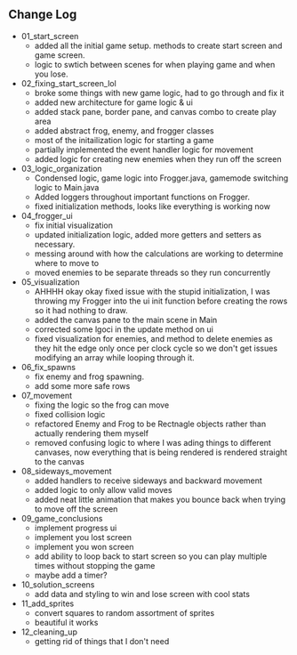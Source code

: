 ## Change Log

- 01_start_screen 
  - added all the initial game setup. methods to create start screen and game screen.
  - logic to swtich between scenes for when playing game and when you lose. 
- 02_fixing_start_screen_lol
  - broke some things with new game logic, had to go through and fix it 
  - added new architecture for game logic & ui 
  - added stack pane, border pane, and canvas combo to create play area 
  - added abstract frog, enemy, and frogger classes
  - most of the initailization logic for starting a game 
  - partially implemented the event handler logic for movement 
  - added logic for creating new enemies when they run off the screen
- 03_logic_organization 
  - Condensed logic, game logic into Frogger.java, gamemode switching logic to Main.java
  - Added loggers throughout important functions on Frogger.
  - fixed initialization methods, looks like everything is working now
- 04_frogger_ui
  - fix initial visualization
  - updated initialization logic, added more getters and setters as necessary.
  - messing around with how the calculations are working to determine where to move to 
  - moved enemies to be separate threads so they run concurrently
- 05_visualization
  - AHHHH okay okay fixed issue with the stupid initialization, I was throwing my Frogger into the ui 
      init function before creating the rows so it had nothing to draw.
  - added the canvas pane to the main scene in Main
  - corrected some lgoci in the update method on ui
  - fixed visualization for enemies, and method to delete enemies as they hit the edge only once per clock cycle so we don't get issues modifying an array while looping through it.
- 06_fix_spawns
  - fix enemy and frog spawning. 
  - add some more safe rows
- 07_movement
  - fixing the logic so the frog can move
  - fixed collision logic 
  - refactored Enemy and Frog to be Rectnagle objects rather than actually rendering them myself 
  - removed confusing logic to where I was ading things to different canvases, now everything that is being rendered is rendered straight to the canvas 
- 08_sideways_movement
  - added handlers to receive sideways and backward movement 
  - added logic to only allow valid moves
  - added neat little animation that makes you bounce back when trying to move off the screen
- 09_game_conclusions
  - implement progress ui
  - implement you lost screen 
  - implement you won screen
  - add ability to loop back to start screen so you can play multiple times without stopping the game 
  - maybe add a timer?
- 10_solution_screens 
  - add data and styling to win and lose screen with cool stats
- 11_add_sprites 
  - convert squares to random assortment of sprites
  - beautiful it works 
- 12_cleaning_up
  - getting rid of things that I don't need
